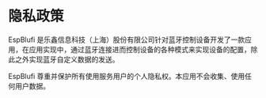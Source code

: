 # 隐私政策 

EspBlufi 是乐鑫信息科技（上海）股份有限公司针对蓝牙控制设备开发了一款应用，在应用实现中，通过蓝牙连接进而控制设备的各种模式来实现设备的配置，除此之外实现蓝牙自定义数据的发送。

EspBlufi 尊重并保护所有使用服务用户的个人隐私权。本应用不会收集、使用任何用户数据。
